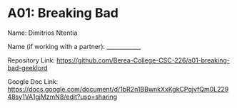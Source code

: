# A01: Breaking Bad

Name: Dimitrios Ntentia

Name (if working with a partner): ____________

Repository Link: https://github.com/Berea-College-CSC-226/a01-breaking-bad-geeklord

Google Doc Link: https://docs.google.com/document/d/1bR2n1BBwnkXxKgkCPqjvfQm0L22948sy1VA1gjMzmN8/edit?usp=sharing

